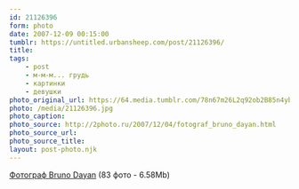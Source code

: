 ```yaml
---
id: 21126396
form: photo
date: 2007-12-09 00:15:00
tumblr: https://untitled.urbansheep.com/post/21126396/
title:
tags:
    - post
    - м-м-м... грудь
    - картинки
    - девушки
photo_original_url: https://64.media.tumblr.com/78n67m26L2q92ob2B85n4yb1_1280.jpg
photo: /media/21126396.jpg
photo_caption: 
photo_source: http://2photo.ru/2007/12/04/fotograf_bruno_dayan.html
photo_source_url:
photo_source_title:
layout: post-photo.njk
---
```


<p><a href="http://2photo.ru/2007/12/04/fotograf_bruno_dayan.html">Фотограф Bruno Dayan</a> (83 фото - 6.58Mb)</p>
